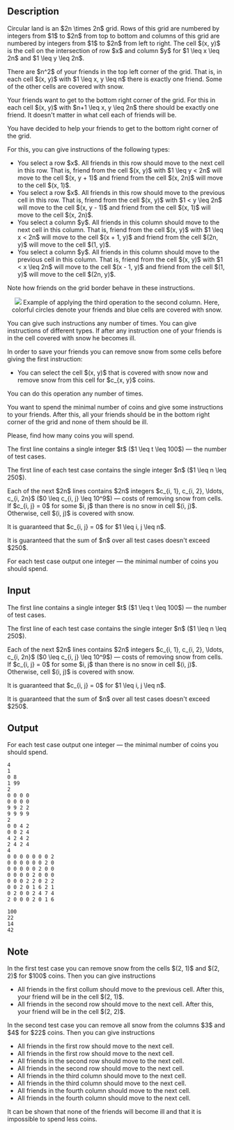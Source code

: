 ## Description

<div><p>Circular land is an $2n \times 2n$ grid. Rows of this grid are numbered by integers from $1$ to $2n$ from top to bottom and columns of this grid are numbered by integers from $1$ to $2n$ from left to right. The cell $(x, y)$ is the cell on the intersection of row $x$ and column $y$ for $1 \leq x \leq 2n$ and $1 \leq y \leq 2n$.</p><p>There are $n^2$ of your friends in the top left corner of the grid. That is, in each cell $(x, y)$ with $1 \leq x, y \leq n$ there is exactly one friend. Some of the other cells are covered with snow.</p><p>Your friends want to get to the bottom right corner of the grid. For this in each cell $(x, y)$ with $n+1 \leq x, y \leq 2n$ there should be exactly one friend. It doesn't matter in what cell each of friends will be.</p><p>You have decided to help your friends to get to the bottom right corner of the grid.</p><p>For this, you can give instructions of the following types: </p><ul> <li> You select a row $x$. All friends in this row should move to the next cell in this row. That is, friend from the cell $(x, y)$ with $1 \leq y &lt; 2n$ will move to the cell $(x, y + 1)$ and friend from the cell $(x, 2n)$ will move to the cell $(x, 1)$. </li><li> You select a row $x$. All friends in this row should move to the previous cell in this row. That is, friend from the cell $(x, y)$ with $1 &lt; y \leq 2n$ will move to the cell $(x, y - 1)$ and friend from the cell $(x, 1)$ will move to the cell $(x, 2n)$. </li><li> You select a column $y$. All friends in this column should move to the next cell in this column. That is, friend from the cell $(x, y)$ with $1 \leq x &lt; 2n$ will move to the cell $(x + 1, y)$ and friend from the cell $(2n, y)$ will move to the cell $(1, y)$. </li><li> You select a column $y$. All friends in this column should move to the previous cell in this column. That is, friend from the cell $(x, y)$ with $1 &lt; x \leq 2n$ will move to the cell $(x - 1, y)$ and friend from the cell $(1, y)$ will move to the cell $(2n, y)$. </li></ul><p>Note how friends on the grid border behave in these instructions.</p><center> <img class="tex-graphics" src="file://OgIk0raY.png" style="max-width: 100.0%;max-height: 100.0%;"> <span class="tex-font-size-small">Example of applying the third operation to the second column. Here, colorful circles denote your friends and blue cells are covered with snow.</span> </center><p>You can give such instructions any number of times. You can give instructions of different types. If after any instruction one of your friends is in the cell covered with snow he becomes ill.</p><p>In order to save your friends you can remove snow from some cells before giving the first instruction: </p><ul> <li> You can select the cell $(x, y)$ that is covered with snow now and remove snow from this cell for $c_{x, y}$ coins. </li></ul><p>You can do this operation any number of times.</p><p>You want to spend the minimal number of coins and give some instructions to your friends. After this, all your friends should be in the bottom right corner of the grid and none of them should be ill.</p><p>Please, find how many coins you will spend.</p></div><div class="input-specification"><p>The first line contains a single integer $t$ ($1 \leq t \leq 100$)&nbsp;— the number of test cases.</p><p>The first line of each test case contains the single integer $n$ ($1 \leq n \leq 250$).</p><p>Each of the next $2n$ lines contains $2n$ integers $c_{i, 1}, c_{i, 2}, \ldots, c_{i, 2n}$ ($0 \leq c_{i, j} \leq 10^9$)&nbsp;— costs of removing snow from cells. If $c_{i, j} = 0$ for some $i, j$ than there is no snow in cell $(i, j)$. Otherwise, cell $(i, j)$ is covered with snow.</p><p>It is guaranteed that $c_{i, j} = 0$ for $1 \leq i, j \leq n$.</p><p>It is guaranteed that the sum of $n$ over all test cases doesn't exceed $250$.</p></div><div class="output-specification"><p>For each test case output one integer&nbsp;— the minimal number of coins you should spend.</p></div>

## Input

<p>The first line contains a single integer $t$ ($1 \leq t \leq 100$)&nbsp;— the number of test cases.</p><p>The first line of each test case contains the single integer $n$ ($1 \leq n \leq 250$).</p><p>Each of the next $2n$ lines contains $2n$ integers $c_{i, 1}, c_{i, 2}, \ldots, c_{i, 2n}$ ($0 \leq c_{i, j} \leq 10^9$)&nbsp;— costs of removing snow from cells. If $c_{i, j} = 0$ for some $i, j$ than there is no snow in cell $(i, j)$. Otherwise, cell $(i, j)$ is covered with snow.</p><p>It is guaranteed that $c_{i, j} = 0$ for $1 \leq i, j \leq n$.</p><p>It is guaranteed that the sum of $n$ over all test cases doesn't exceed $250$.</p>

## Output

<p>For each test case output one integer&nbsp;— the minimal number of coins you should spend.</p>





```input1|2,3,4,10,11,12,13,14
4
1
0 8
1 99
2
0 0 0 0
0 0 0 0
9 9 2 2
9 9 9 9
2
0 0 4 2
0 0 2 4
4 2 4 2
2 4 2 4
4
0 0 0 0 0 0 0 2
0 0 0 0 0 0 2 0
0 0 0 0 0 2 0 0
0 0 0 0 2 0 0 0
0 0 0 2 2 0 2 2
0 0 2 0 1 6 2 1
0 2 0 0 2 4 7 4
2 0 0 0 2 0 1 6
```




```output1
100
22
14
42
```



## Note

<p>In the first test case you can remove snow from the cells $(2, 1)$ and $(2, 2)$ for $100$ coins. Then you can give instructions </p><ul> <li> All friends in the first collum should move to the previous cell. After this, your friend will be in the cell $(2, 1)$. </li><li> All friends in the second row should move to the next cell. After this, your friend will be in the cell $(2, 2)$. </li></ul><p>In the second test case you can remove all snow from the columns $3$ and $4$ for $22$ coins. Then you can give instructions </p><ul> <li> All friends in the first row should move to the next cell. </li><li> All friends in the first row should move to the next cell. </li><li> All friends in the second row should move to the next cell. </li><li> All friends in the second row should move to the next cell. </li><li> All friends in the third column should move to the next cell. </li><li> All friends in the third column should move to the next cell. </li><li> All friends in the fourth column should move to the next cell. </li><li> All friends in the fourth column should move to the next cell. </li></ul><p>It can be shown that none of the friends will become ill and that it is impossible to spend less coins.</p>
